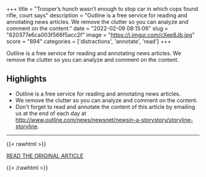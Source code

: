 +++
title = "Trooper’s hunch wasn’t enough to stop car in which cops found rifle, court says"
description = "Outline is a free service for reading and annotating news articles. We remove the clutter so you can analyze and comment on the content."
date = "2022-02-09 08:15:06"
slug = "620377e6ca003f566f5acc2f"
image = "https://i.imgur.com/cXee8Jb.jpg"
score = "894"
categories = ['distractions', 'annotate', 'read']
+++

Outline is a free service for reading and annotating news articles. We remove the clutter so you can analyze and comment on the content.

## Highlights

- Outline is a free service for reading and annotating news articles.
- We remove the clutter so you can analyze and comment on the content.
- Don't forget to read and annotate the content of this article by emailing us at the end of each day at http://www.outline.com/news/newsnet/newsin-a-storystory/storyline-storyline.

---

{{< rawhtml >}}
  <p class="article-category">
    <a target="_blank" href="https://outline.com/armGJm">READ THE ORIGINAL ARTICLE</a>
  </p>
{{< /rawhtml >}}
